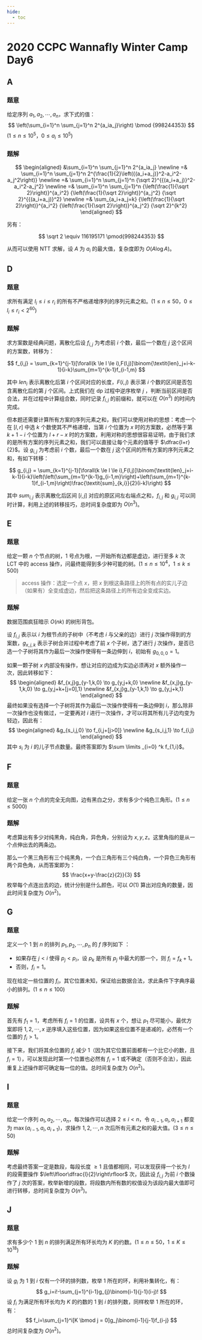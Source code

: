 ```yaml
---
hide:
  - toc
---
```


# 2020 CCPC Wannafly Winter Camp Day6

## **A**

### 题意

给定序列 $a_1,a_2,\cdots,a_n$，求下式的值：
$$
\left(\sum_{i=1}^n \sum_{j=1}^n 2^{a_ia_j}\right) \bmod {998244353}
$$
($1 \le n \le 10^5$，$0 \le a_i \le 10^5$)

### 题解

$$
\begin{aligned}
&\sum_{i=1}^n \sum_{j=1}^n 2^{a_ia_j} \newline
=& \sum_{i=1}^n \sum_{j=1}^n 2^{\frac{1}{2}\left({(a_i+a_j)}^2-a_i^2-a_j^2\right)} \newline
=& \sum_{i=1}^n \sum_{j=1}^n {\sqrt 2}^{{(a_i+a_j)}^2-a_i^2-a_j^2} \newline
=& \sum_{i=1}^n \sum_{j=1}^n {\left(\frac{1}{\sqrt 2}\right)}^{a_i^2} {\left(\frac{1}{\sqrt 2}\right)}^{a_j^2} {\sqrt 2}^{{(a_i+a_j)}^2} \newline
=& \sum_{a_i+a_j=k} {\left(\frac{1}{\sqrt 2}\right)}^{a_i^2} {\left(\frac{1}{\sqrt 2}\right)}^{a_j^2} {\sqrt 2}^{k^2}
\end{aligned}
$$

另有：

$$
\sqrt 2 \equiv 116195171 \pmod{998244353}
$$

从而可以使用 NTT 求解，设 $A$ 为 $a_i$ 的最大值，复杂度即为 $O(A \log A)$。

## **D**

### 题意

求所有满足 $l_i \le i \le r_i$ 的所有不严格递增序列的序列元素之和。($1 \le n \le 50$，$0 \le l_i \le r_i < 2^{60}$)

### 题解

求方案数是经典问题，离散化后设 $f_{i,j}$ 为考虑前 $i$ 个数，最后一个数在 $j$ 这个区间的方案数，转移为：

$$
f_{i,j} = \sum_{k=1}^{j-1}[\forall(k \le l \le i),F(l,j)]\binom{\textit{len}_j+i-k-1}{i-k}\sum_{m=1}^{k-1}f_{i-1,m}
$$

其中 $\textit{len}_i$ 表示离散化后第 $i$ 个区间对应的长度，$F(i,j)$ 表示第 $i$ 个数的区间是否包含离散化后的第 $j$ 个区间。上式我们在 dp 过程中逆序枚举 $j$ ，判断当前区间是否合法，并在过程中计算组合数，同时记录 $f_{i,j}$ 的前缀和，就可以在 $O(n^3)$ 的时间内完成。

但本题还需要计算所有方案的序列元素之和，我们可以使用对称的思想：考虑一个在 $[l,r]$ 中选 $k$ 个数使其不严格递增，当第 $i$ 个位置为 $x$ 时的方案数，必然等于第 $k+1-i$ 个位置为 $l+r-x$ 时的方案数，利用对称的思想很容易证明，由于我们求的是所有方案的序列元素之和，我们可以直接让每个元素的值等于 $\dfrac{l+r}{2}$。设 $g_{i,j}$ 为考虑前 $i$ 个数，最后一个数在 $j$ 这个区间的所有方案的序列元素之和，有如下转移：

$$
g_{i,j} = \sum_{k=1}^{j-1}[\forall(k \le l \le i),F(l,j)]\binom{\textit{len}_j+i-k-1}{i-k}\left(\left(\sum_{m=1}^{k-1}g_{i-1,m}\right)+\left(\sum_{m=1}^{k-1}f_{i-1,m}\right)\frac{\textit{sum}_{k,i}}{2}(i-k)\right)
$$

其中 $\textit{sum}_{i,j}$ 表示离散化后区间 $[i,j]$ 对应的原区间左右端点之和，$f_{i,j}$ 和 $g_{i,j}$ 可以同时计算，利用上述的转移技巧，总时间复杂度即为 $O(n^3)$。

## **E**

### 题意

给定一颗 $n$ 个节点的树，$1$ 号点为根，一开始所有边都是虚边，进行至多 $k$ 次 LCT 中的 access 操作，问最终能得到多少种可能的树。($1 \le n \le 10^4$，$1 \le k \le 500$)

> access 操作：选定一个点 $x$，把 $x$ 到根这条路径上的所有点的实儿子边（如果有）全变成虚边，然后把这条路径上的所有边全变成实边。

### 题解

数据范围疯狂暗示 $O(nk)$ 的树形背包。

设 $f_{i,j}$ 表示以 $i$ 为根节点的子树中（不考虑 $i$ 与父亲的边）进行 $j$ 次操作得到的方案数，$g_{x,j,k}$ 表示子树合并过程中考虑了前 $x$ 个子树，选了进行 $j$ 次操作，是否已选一个子树将其作为最后一次操作使得有一条边伸到 $i$，初始有 $g_{0,0,0} = 1$。

如果一颗子树 $x$ 内部没有操作，想让对应的边成为实边必须再对 $x$ 额外操作一次，因此转移如下：
$$
\begin{aligned}
&f_{x,j}g_{y-1,k,0} \to g_{y,j+k,0} \newline
&f_{x,j}g_{y-1,k,0} \to g_{y,j+k+[j=0],1} \newline
&f_{x,j}g_{y-1,k,1} \to g_{y,j+k,1}
\end{aligned}
$$
最终如果没有选择一个子树将其作为最后一次操作使得有一条边伸到 $i$，那么除非一次操作也没有做过，一定要再对 $i$ 进行一次操作，才可以将其所有儿子边均变为轻边，因此有：
$$
\begin{aligned}
&g_{s_i,j,0} \to f_{i,j+[j>0]} \newline
&g_{s_i,j,1} \to f_{i,j}
\end{aligned}
$$
其中 $s_i$ 为 $i$ 的儿子节点数量。最终答案即为  $\sum \limits _{i=0} ^k f_{1,i}$。

## **F**

### 题意

给定一张 $n$ 个点的完全无向图，边有黑白之分，求有多少个纯色三角形。($1 \le n \le 5000$)

### 题解

考虑算出有多少对纯黑角，纯白角，异色角，分别设为 $x,y,z$。这里角指的是从一个点伸出去的两条边。

那么一个黑三角形有三个纯黑角，一个白三角形有三个纯白角，一个异色三角形有两个异色角，从而答案即为：
$$
\frac{x+y-\frac{z}{2}}{3}
$$
枚举每个点连出去的边，统计分别是什么颜色，可以 $O(1)$ 算出对应角的数量，因此时间复杂度为 $O(n^2)$。

## **G**

### 题意

定义一个 $1$ 到 $n$ 的排列 $p_1,p_2,\cdots,p_n$ 的 $f$ 序列如下 ：

- 如果存在 $j < i$ 使得 $p_j < p_i$，设 $p_k$ 是所有 $p_j$ 中最大的那一个，则 $f_i = f_k + 1$。
- 否则，$f_i = 1$。

现在给定一些位置的 $f_i$，其它位置未知，保证给出数据合法，求此条件下字典序最小的排列。($1 \le n \le 100$)

### 题解

首先有 $f_1 = 1$，考虑所有 $f_i=1$ 的位置，设共有 $x$ 个，想让 $p_1$ 尽可能小，最优方案即将 $1,2,\cdots,x$ 逆序填入这些位置，因为如果这些位置不是递减的，必然有一个位置的 $f_i > 1$。

接下来，我们将其余位置的 $f_i$ 减少 $1$（因为其它位置前面都有一个比它小的数，且 $f_i=1$），可以发现此时第一个位置也必然有 $f_i=1$ 或不确定（否则不合法），因此重复上述操作即可确定每一位的值。总时间复杂度为 $O(n^2)$。

## **I**

### 题意

给定一个序列 $a_1,a_2,\cdots,a_n$，每次操作可以选择 $2 \le i < n$，令 $a_{i-1},a_i,a_{i+1}$ 都变为 $\max(a_{i-1},a_i,a_{i+1})$，求操作 $1,2,\cdots,n$ 次后所有元素之和的最大值。($3 \le n \le 50$)

### 题解

考虑最终答案一定是数段，每段长度 $\ge 1$ 且值都相同，可以发现获得一个长为 $l$ 的段需要操作 $\left\lfloor\dfrac{l}{2}\right\rfloor$ 次，因此设 $f_{i,j}$ 为前 $i$ 个数操作了 $j$ 次的答案，枚举新增的段数，将段数内所有数的权值设为该段内最大值即可进行转移，总时间复杂度为 $O(n^3)$。

## **J**

### 题意

求有多少个 $1$ 到 $n$ 的排列满足所有环长均为 $K$ 的约数。($1 \le n \le 50$，$1 \le K \le 10^{18}$)

### 题解

设 $g_i$ 为 $1$ 到 $i$ 仅有一个环的排列数，枚举 $1$ 所在的环，利用补集转化，有：
$$
g_i=i!-\sum_{j=1}^{i-1}g_{j}\binom{i-1}{j-1}(i-j)!
$$
设 $f_i$ 为满足所有环长均为 $K$ 的约数的 $1$ 到 $i$ 的排列数，同样枚举 $1$ 所在的环，有：
$$
f_i=\sum_{j=1}^i[K \bmod j = 0]g_j\binom{i-1}{j-1}f_{i-j}
$$
总时间复杂度为 $O(n^2)$。